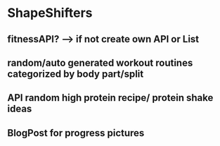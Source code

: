 # ShapeShifters
## fitnessAPI? --> if not create own API or List
## random/auto generated workout routines categorized by body part/split
## API random high protein recipe/ protein shake ideas
## BlogPost for progress pictures

